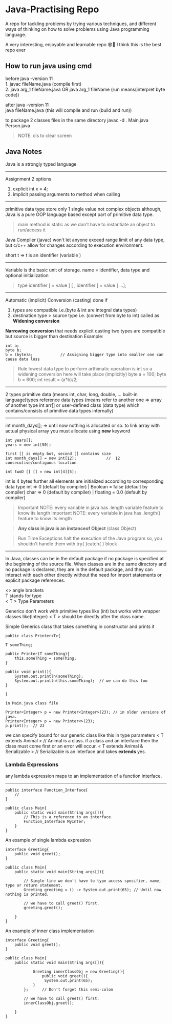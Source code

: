 # Java-Practising Repo

A repo for tackling problems by trying various techniques, and different ways of thinking on how to solve problems using Java programming language.

A very interesting, enjoyable and learnable repo 😎💓
I think this is the best repo ever

## How to run java using cmd

before java -version 11   
	1.  javac fileName.java	(compile first)   
	2.  java arg_1 fileName.java OR java arg_1 fileName	(run means(interpret byte code))   

after java -version 11  
	java fileName.java	(this will compile and run (build and run))

 to package 2 classes files in the same directory
 	javac -d . Main.java Person.java


> NOTE: cls to clear screen

## Java Notes

Java is a strongly typed language
<hr />

Assignment 2 options

1. explicit int x = 4;    
2. implicit passing arguments to method when calling

<hr />

primitive data type store only 1 single value not complex objects although, Java is a pure OOP language based except part of primitive data type.

> main method is static as we don't have to instantiate an object to run/access it

Java Compiler (javac) won't let anyone exceed range limit of any data type, but c/c++ allow for changes according to execution environment.

short t => t is an identifier (variable
)

<hr />


Variable is the basic unit of storage.
name = identifier, data type and optional initialization
> type identifier [  = value ] [ , identifier [ = value ] ...];

<hr />

Automatic (implicit) Conversion (casting) done if
1. types are compatible i.e.(byte & int are integral data types)
2. destination type > source type i.e. (convert from byte to int)
called as **Widening conversion**

**Narrowing conversion** that needs explicit casting two types are 
compatible but source is bigger than destination
Example:
```
int a;
byte b;
b = (byte)a;			// Assigning bigger type into smaller one can cause data loss
``` 

> Rule lowest data type to perform arthimatic operation is int 
> so a widening conversion here will take place (implicitly)
> byte a = 100;
> byte b = 600;
> int result = (a*b)/2;

<hr />

2 types
primitive data (means int, char, long, double, ... built-in language)types
reference data types (means refer to another one => array of another type int arr[]
or user-defined class (data type) which contains/consists of primitive data types internally)

<hr />

int month_days[]; 	=>  until now nothing is allocated or so.
to link array with actual physical array you must allocate using **new** keyword
```
int years[];
years = new int[50];

first [] is empty but, second [] contains size
int month_days[] = new int[12]; 			// 	12 consecutive/contiguous location

int twoD [] [] = new int[4][5];
``` 
int is 4 bytes
further all elements are initialized according to corresponding data type
int => 0 (default by compiler)	| 		Boolean = false (default by compiler)
char => 0 (default by compiler)	| floating = 0.0 (default by compiler)

> Important NOTE: every variable in java has .length  variable feature to know its length
> Important NOTE: every variable in java has .length() feature to know its length


> **Any class in java is an instanceof Object** (class Object)


> Run Time Exceptions halt the execution of the Java program so, you shouldn't handle them with try{ }catch{ } block


<hr />

In Java, classes can be in the default package if no package is specified at the beginning of the source file. When classes are in the same directory and no package is declared, they are in the default package, and they can interact with each other directly without the need for import statements or explicit package references.

<> angle brackets  
T stands for type   
< T > Type Parameters


Generics don't work with primitive types like (int) but works with wrapper classes like(Integer)
< T > should be directly after the class name.

Simple Generics class that takes something in constructor and prints it

```
public class Printer<T>{

T someThing;

public Printer(T someThing){
	this.someThing = someThing;
}

public void print(){
	System.out.println(someThing);
	System.out.println(this.someThing);	 // we can do this too
}

}

in Main.java class file

Printer<Integer> p = new Printer<Integer>(23); // in older versions of java.
Printer<Integer> p = new Printer<>(23);
p.print();	// 23

```


we can specify bound for our generic class like this in type parameters
< T extends Animal >			// Animal is a class.
if a class and an interface then the class must come first or an error will occur.
< T extends Animal & Serializable >		// Serializable is an interface and takes **extends** yes.

### Lambda Expressions

any lambda expression maps to an implementation of a function interface.

<hr />

```
public interface Function_Interface{
	//
}

public class Main{
	public static void main(String args[]){
		// This is a reference to an interface.
		Function_Interface MyInter;						
	}
}
```
 
An example of single lambda expression
```
interface Greeting{
	public void greet();
}

public class Main{
	public static void main(String args[]){
		
		// Single line we don't have to type access specifier, name, type or return statement.		
		Greeting greeting = () -> System.out.print(65);	// Until now nothing is printed.

		// we have to call greet() first.
		greeting.greet();

	}
}
```

An example of inner class implementation
```
interface Greeting{
	public void greet();
}

public class Main{
	public static void main(String args[]){

			Greeting innerClassObj = new Greeting(){
				public void greet(){
				 System.out.print(65);
			}
		};		// Don't forget this semi-colon
	
		// we have to call greet() first.
		innerClassObj.greet();

	}
}
```


















